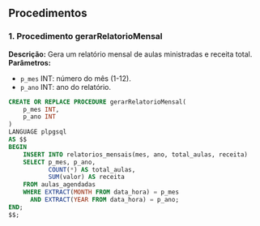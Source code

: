 
## Procedimentos

### 1. Procedimento gerarRelatorioMensal
**Descrição:** Gera um relatório mensal de aulas ministradas e receita total.
**Parâmetros:**
- `p_mes` INT: número do mês (1-12).
- `p_ano` INT: ano do relatório.

```sql
CREATE OR REPLACE PROCEDURE gerarRelatorioMensal(
    p_mes INT,
    p_ano INT
)
LANGUAGE plpgsql
AS $$
BEGIN
    INSERT INTO relatorios_mensais(mes, ano, total_aulas, receita)
    SELECT p_mes, p_ano,
           COUNT(*) AS total_aulas,
           SUM(valor) AS receita
    FROM aulas_agendadas
    WHERE EXTRACT(MONTH FROM data_hora) = p_mes
      AND EXTRACT(YEAR FROM data_hora) = p_ano;
END;
$$;
